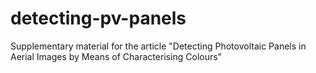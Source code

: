 # detecting-pv-panels
Supplementary material for the article "Detecting Photovoltaic Panels in Aerial Images by Means of Characterising Colours"

